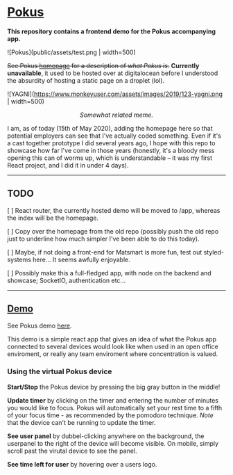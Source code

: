 # [Pokus](https://webel.github.io/Pokus)
**This repository contains a frontend demo for the Pokus accompanying app.**

![Pokus](public/assets/test.png | width=500)

~~See Pokus [homepage](http://139.59.169.28:8080) for a description of *what Pokus is*.~~
**Currently unavailable**, it used to be hosted over at digitalocean before I understood the absurdity of hosting a static page on a droplet (lol).

![YAGNI](https://www.monkeyuser.com/assets/images/2019/123-yagni.png | width=500)
<p align="center"><i>Somewhat related meme.</i></p>

I am, as of today (15th of May 2020), adding the homepage here so that potential employers can see that I've actually coded something. Even if it's a cast together prototype I did several years ago, I hope with this repo to showcase how far I've come in those years (honestly, it's a bloody mess opening this can of worms up, which is understandable – it was my first React project, and I did it in under 4 days).

---
## TODO
[ ] React router, the currently hosted demo will be moved to /app, whereas the index will be the homepage.

[ ] Copy over the homepage from the old repo (possibly push the old repo just to underline how much simpler I've been able to do this today).

[ ] Maybe, if not doing a front-end for Matsmart is more fun, test out styled-systems here... It seems awfully enjoyable.

[ ] Possibly make this a full-fledged app, with node on the backend and showcase; SocketIO, authentication etc...

---

## [Demo](https://webel.github.io/Pokus)
See Pokus demo [here](https://webel.github.io/Pokus).

This demo is a simple react app that gives an idea of what the Pokus app connected to several devices would look like when used in an open office enviroment, or really any team enviroment where concentration is valued.

### Using the virtual Pokus device
**Start/Stop** the Pokus device by pressing the big gray button in the middle!

**Update timer** by clicking on the timer and entering the number of minutes you would like to focus. Pokus will automatically set your rest time to a fifth of your focus time - as recommended by the pomodoro technique. *Note* that the device can't be running to update the timer.

**See user panel** by dubbel-clicking anywhere on the background, the userpanel to the right of the device will become visible. On mobile, simply scroll past the virutal device to see the panel.

**See time left for user** by hovering over a users logo.